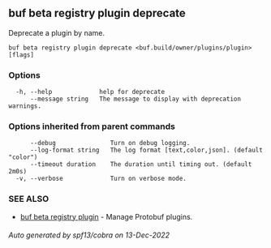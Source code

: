 ## buf beta registry plugin deprecate

Deprecate a plugin by name.

```
buf beta registry plugin deprecate <buf.build/owner/plugins/plugin> [flags]
```

### Options

```
  -h, --help             help for deprecate
      --message string   The message to display with deprecation warnings.
```

### Options inherited from parent commands

```
      --debug               Turn on debug logging.
      --log-format string   The log format [text,color,json]. (default "color")
      --timeout duration    The duration until timing out. (default 2m0s)
  -v, --verbose             Turn on verbose mode.
```

### SEE ALSO

* [buf beta registry plugin](buf_beta_registry_plugin.md)	 - Manage Protobuf plugins.

###### Auto generated by spf13/cobra on 13-Dec-2022
